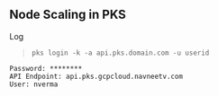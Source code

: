 
## Node Scaling in PKS

Log

> `pks login -k -a api.pks.domain.com -u userid`                                                                       

```shell
Password: ********
API Endpoint: api.pks.gcpcloud.navneetv.com
User: nverma
```

<!--stackedit_data:
eyJoaXN0b3J5IjpbLTE4Njk5MzYzOSw3MzA5OTgxMTZdfQ==
-->